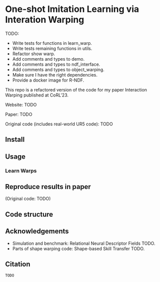 # One-shot Imitation Learning via Interation Warping

TODO:
* Write tests for functions in learn_warp.
* Write tests remaining functions in utils.
* Refactor show warp.
* Add comments and types to demo.
* Add comments and types to ndf_interface.
* Add comments and types to object_warping.
* Make sure I have the right dependencies.
* Provide a docker image for R-NDF.

This repo is a refactored version of the code for my paper Interaction Warping published at CoRL'23.

Website: TODO

Paper: TODO

Original code (includes real-world UR5 code): TODO

## Install

## Usage

### Learn Warps

## Reproduce results in paper

(Original code: TODO)

## Code structure

## Acknowledgements

* Simulation and benchmark: Relational Neural Descriptor Fields TODO.
* Parts of shape warping code: Shape-based Skill Transfer TODO.

## Citation

```
TODO
```

